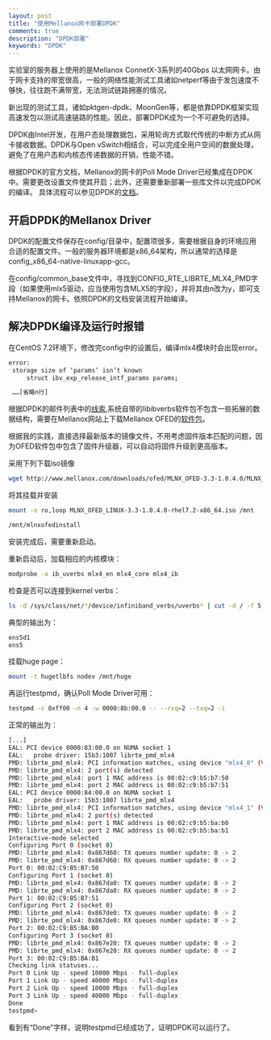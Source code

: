 ```yaml
---
layout: post
title: "使用Mellanox网卡部署DPDK"
comments: true
description: "DPDK部署"
keywords: "DPDK"
---
```


实验室的服务器上使用的是Mellanox ConnetX-3系列的40Gbps 以太网网卡。由于网卡支持的带宽很高，一般的网络性能测试工具诸如netperf等由于发包速度不够快，往往跑不满带宽，无法测试链路拥塞的情况。

新出现的测试工具，诸如pktgen-dpdk、MoonGen等，都是依靠DPDK框架实现高速发包以测试高速链路的性能。因此，部署DPDK成为一个不可避免的选择。

DPDK由Intel开发，在用户态处理数据包，采用轮询方式取代传统的中断方式从网卡接收数据。DPDK与Open vSwitch相结合，可以完成全用户空间的数据处理，避免了在用户态和内核态传递数据的开销，性能不错。

根据DPDK的官方文档，Mellanox的网卡的Poll Mode Driver已经集成在DPDK中。需要更改设置文件使其开启；此外，还需要重新部署一些库文件以完成DPDK的编译。
具体流程可以参见DPDK的[文档](http://dpdk.org/doc/guides/linux_gsg/build_dpdk.html)。

## 开启DPDK的Mellanox Driver
DPDK的配置文件保存在config/目录中，配置项很多，需要根据自身的环境应用合适的配置文件。一般的服务器环境都是x86_64架构，所以通常的选择是config_x86_64-native-linuxapp-gcc。

在config/common_base文件中，寻找到CONFIG_RTE_LIBRTE_MLX4_PMD字段（如果使用mlx5驱动，应当使用包含MLX5的字段），并将其由n改为y，即可支持Mellanox的网卡。依照DPDK的文档安装流程开始编译。

## 解决DPDK编译及运行时报错
在CentOS 7.2环境下，修改完config中的设置后，编译mlx4模块时会出现error。

```bash
error:
 storage size of ‘params’ isn’t known
     struct ibv_exp_release_intf_params params;

 ……[省略n行]
```

根据DPDK的邮件列表中的[线索](http://dpdk.org/ml/archives/dev/2015-November/027797.html),系统自带的libibverbs软件包不包含一些拓展的数据结构，需要在Mellanox网站上下载Mellanox OFED的[软件包](http://www.mellanox.com/page/mlnx_ofed_matrix?mtag=linux_sw_drivers)。

根据我的实践，直接选择最新版本的镜像文件，不用考虑固件版本匹配的问题，因为OFED软件包中包含了固件升级器，可以自动将固件升级到更高版本。

采用下列下载iso镜像
```bash
wget http://www.mellanox.com/downloads/ofed/MLNX_OFED-3.3-1.0.4.0/MLNX_OFED_LINUX-3.3-1.0.4.0-rhel7.2-x86_64.iso
```

将其挂载并安装
```bash
mount -o ro,loop MLNX_OFED_LINUX-3.3-1.0.4.0-rhel7.2-x86_64.iso /mnt

/mnt/mlnxofedinstall 
```

安装完成后，需要重新启动。

重新启动后，加载相应的内核模块：
```bash
modprobe -a ib_uverbs mlx4_en mlx4_core mlx4_ib
```

检查是否可以连接到kernel verbs：
```bash
ls -d /sys/class/net/*/device/infiniband_verbs/uverbs* | cut -d / -f 5
```

典型的输出为：
```bash
ens5d1
ens5
```

挂载huge page：
```bash
mount -t hugetlbfs nodev /mnt/huge
```

再运行testpmd，确认Poll Mode Driver可用：
```bash
testpmd -c 0xff00 -n 4 -w 0000:8b:00.0 -- --rxq=2 --txq=2 -i
```

正常的输出为：
```bash
[...]
EAL: PCI device 0000:83:00.0 on NUMA socket 1
EAL:   probe driver: 15b3:1007 librte_pmd_mlx4
PMD: librte_pmd_mlx4: PCI information matches, using device "mlx4_0" (VF: false)
PMD: librte_pmd_mlx4: 2 port(s) detected
PMD: librte_pmd_mlx4: port 1 MAC address is 00:02:c9:b5:b7:50
PMD: librte_pmd_mlx4: port 2 MAC address is 00:02:c9:b5:b7:51
EAL: PCI device 0000:84:00.0 on NUMA socket 1
EAL:   probe driver: 15b3:1007 librte_pmd_mlx4
PMD: librte_pmd_mlx4: PCI information matches, using device "mlx4_1" (VF: false)
PMD: librte_pmd_mlx4: 2 port(s) detected
PMD: librte_pmd_mlx4: port 1 MAC address is 00:02:c9:b5:ba:b0
PMD: librte_pmd_mlx4: port 2 MAC address is 00:02:c9:b5:ba:b1
Interactive-mode selected
Configuring Port 0 (socket 0)
PMD: librte_pmd_mlx4: 0x867d60: TX queues number update: 0 -> 2
PMD: librte_pmd_mlx4: 0x867d60: RX queues number update: 0 -> 2
Port 0: 00:02:C9:B5:B7:50
Configuring Port 1 (socket 0)
PMD: librte_pmd_mlx4: 0x867da0: TX queues number update: 0 -> 2
PMD: librte_pmd_mlx4: 0x867da0: RX queues number update: 0 -> 2
Port 1: 00:02:C9:B5:B7:51
Configuring Port 2 (socket 0)
PMD: librte_pmd_mlx4: 0x867de0: TX queues number update: 0 -> 2
PMD: librte_pmd_mlx4: 0x867de0: RX queues number update: 0 -> 2
Port 2: 00:02:C9:B5:BA:B0
Configuring Port 3 (socket 0)
PMD: librte_pmd_mlx4: 0x867e20: TX queues number update: 0 -> 2
PMD: librte_pmd_mlx4: 0x867e20: RX queues number update: 0 -> 2
Port 3: 00:02:C9:B5:BA:B1
Checking link statuses...
Port 0 Link Up - speed 10000 Mbps - full-duplex
Port 1 Link Up - speed 40000 Mbps - full-duplex
Port 2 Link Up - speed 10000 Mbps - full-duplex
Port 3 Link Up - speed 40000 Mbps - full-duplex
Done
testpmd>
```

看到有“Done”字样，说明testpmd已经成功了，证明DPDK可以运行了。
